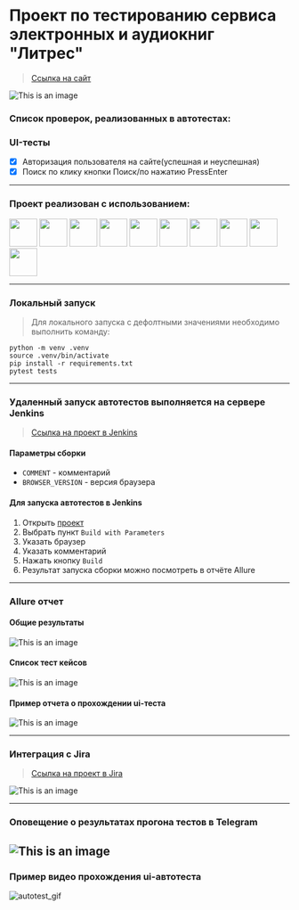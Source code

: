 <h1> Проект по тестированию сервиса электронных и аудиокниг "Литрес"</h1>

> <a target="_blank" href="https://www.litres.ru">Ссылка на сайт</a>

![This is an image](design/image/litres_page.png)

<h3> Список проверок, реализованных в автотестах:</h3>

### UI-тесты
- [x] Авторизация пользователя на сайте(успешная и неуспешная)
- [x] Поиск по клику кнопки Поиск/по нажатию PressEnter

----
### Проект реализован с использованием:
<img src="design/icons/python-original.svg" width="50"> <img src="design/icons/pytest.png" width="50"> <img src="design/icons/intellij_pycharm.png" width="50"> <img src="design/icons/selene.png" width="50"> <img src="design/icons/selenoid.png" width="50"> <img src="design/icons/jenkins.png" width="50"> <img src="design/icons/allure_report.png" width="50"> <img src="design/icons/allure_testops.png" width="50"> <img src="design/icons/tg.png" width="50"> <img src="design/icons/jira.png" width="50">

----
### Локальный запуск
> Для локального запуска с дефолтными значениями необходимо выполнить команду:
```
python -m venv .venv
source .venv/bin/activate
pip install -r requirements.txt
pytest tests
```

----
### Удаленный запуск автотестов выполняется на сервере Jenkins
> <a target="_blank" href="https://jenkins.autotests.cloud/job/LitresTrainingAutotests/">Ссылка на проект в Jenkins</a>

#### Параметры сборки

* `COMMENT` - комментарий
* `BROWSER_VERSION` - версия браузера


#### Для запуска автотестов в Jenkins

1. Открыть <a target="_blank" href="https://jenkins.autotests.cloud/job/LitresTrainingAutotests/">проект</a>
2. Выбрать пункт `Build with Parameters`
3. Указать браузер
4. Указать комментарий
5. Нажать кнопку `Build`
6. Результат запуска сборки можно посмотреть в отчёте Allure
----
### Allure отчет


#### Общие результаты
![This is an image](design/image/allure_report_overview.png)
#### Список тест кейсов
![This is an image](design/image/allure_report1.png)
#### Пример отчета о прохождении ui-теста
![This is an image](design/image/example_test_ui_allure.png)

----

### Интеграция с Jira
> <a target="_blank" href="https://jira.autotests.cloud/browse/HOMEWORK-1420">Ссылка на проект в Jira</a>

![This is an image](design/image/jira1.png)

----
### Оповещение о результатах прогона тестов в Telegram
![This is an image](design/image/tg_notification.jpeg)
----
### Пример видео прохождения ui-автотеста
![autotest_gif](design/image/autotest.gif)

